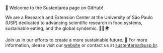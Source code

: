 👋 Welcome to the Sustentarea page on GitHub!

We are a Research and Extension Center at the University of São Paulo (USP) dedicated to advancing scientific research in food systems, sustainable eating, and the global syndemic. 🍏🥦🌍

Join us in our efforts to create a more sustainable future. 🌟 For more information, please visit our [website](https://www.fsp.usp.br/sustentarea) or contact us at [sustentarea@usp.br](mailto:sustentarea@usp.br).
